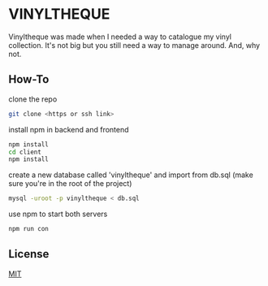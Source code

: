 # VINYLTHEQUE

Vinyltheque was made when I needed a way to catalogue my vinyl collection. It's not big but you still need a way to manage around. And, why not.

## How-To

clone the repo
```bash
git clone <https or ssh link>
```

install npm in backend and frontend
```bash
npm install
cd client
npm install
```

create a new database called 'vinyltheque' and import from db.sql (make sure you're in the root of the project)
```bash
mysql -uroot -p vinyltheque < db.sql
```

use npm to start both servers
```bash
npm run con
```

## License
[MIT](https://choosealicense.com/licenses/mit/)
